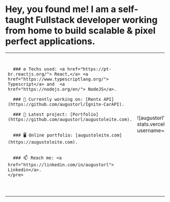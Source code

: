 

# Hey, you found me! I am a self-taught Fullstack developer working from home to build scalable & pixel perfect applications.




<table>
 <tr>
  <td>
    <pre>
    
      ### ⚙ Techs used: <a href="https://pt-br.reactjs.org/"> React,</a> <a href="https://www.typescriptlang.org/"> Typescript</a> and  <a         href="https://nodejs.org/en/"> NodeJS</a>.

      ### 🌱 Currently working on: [Rentx API](https://github.com/augustorl/Ignite-CarAPI).

      ### 🔭 Latest project: [Portfolio](https://github.com/augustorl/augustoleite.com).


      ### 🖥 Online portfolio: [augustoleite.com](https://augustoleite.com).


      ### 📫 Reach me: <a href="https://linkedin.com/in/augustorl"> Linkedin</a>.
    </pre>
  </td>
  <td>
    ![augustorl's GitHub stats](https://github-readme-stats.vercel.app/api?username=augustorl&show_icons=true&theme=dracula)
  </td>
 </tr>
</table>


<!--
**augustorl/augustorl** is a ✨ _special_ ✨ repository because its `README.md` (this file) appears on your GitHub profile.

Here are some ideas to get you started:

- 🔭 I’m currently working on ...
- 🌱 I’m currently learning ...
- 👯 I’m looking to collaborate on ...
- 🤔 I’m looking for help with ...
- 💬 Ask me about ...
- 📫 How to reach me: ...
- 😄 Pronouns: ...
- ⚡ Fun fact: ...
-->
